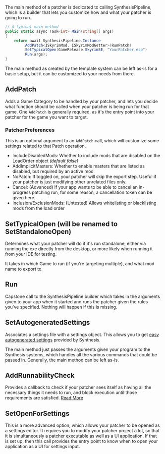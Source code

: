 The main method of a patcher is dedicated to calling SynthesisPipeline, which is a builder that lets you customize how and what your patcher is going to run. 

```cs
// A typical main method
public static async Task<int> Main(string[] args)
{
    return await SynthesisPipeline.Instance
        .AddPatch<ISkyrimMod, ISkyrimModGetter>(RunPatch)
        .SetTypicalOpen(GameRelease.SkyrimSE, "YourPatcher.esp")
        .Run(args);
}
```

The main method as created by the template system can be left as-is for a basic setup, but it can be customized to your needs from there.

## AddPatch
Adds a Game Category to be handled by your patcher, and lets you decide what function should be called when your patcher is being run for that game.  One `AddPatch` is generally required, as it's the entry point into your patcher for the game you want to target.

### PatcherPreferences
This is an optional argument to an `AddPatch` call, which will customize some settings related to that Patch operation.
- IncludeDisabledMods:  Whether to include mods that are disabled on the LoadOrder object _(default false)_
- AddImplicitMasters:  Whether to enable masters that are listed as disabled, but required by an active mod
- NoPatch:  If toggled on, your patcher will skip the export step.  Useful if your patcher is just modifying other unrelated files only.
- Cancel:  (Advanced) If your app wants to be able to cancel an in-progress patching run, for some reason, a cancellation token can be given here.
- Inclusion/ExclusionMods:  (Untested) Allows whitelisting or blacklisting mods from the load order

## SetTypicalOpen (will be renamed to SetStandaloneOpen)
Determines what your patcher will do if it's run standalone, either via running the exe directly from the desktop, or more likely when running it from your IDE for testing.

It takes in which Game to run (if you're targeting multiple), and what mod name to export to.

## Run
Capstone call to the SynthesisPipeline builder which takes in the arguments given to your app when it started and runs the patcher given the rules you've specified.  Nothing will happen if this is missing.

## SetAutogeneratedSettings
Associates a settings file with a settings object.   This allows you to get [easy autogenerated settings](https://github.com/Mutagen-Modding/Synthesis/wiki/User-Input#automatic-settings-ui-system) provided by Synthesis.

The main method just passes the arguments given your program to the Synthesis systems, which handles all the various commands that could be passed in.  Generally, the main method can be left as-is.

## AddRunnabilityCheck
Provides a callback to check if your patcher sees itself as having all the necessary things it needs to run, and block execution until those requirements are satisfied.
[Read More](https://github.com/Mutagen-Modding/Synthesis/wiki/Required-Mods-and-Runnability-Checks)

## SetOpenForSettings
This is a more advanced option, which allows your patcher to be opened as a settings editor.  It requires you to modify your patcher project a lot, so that it is simultaneously a patcher executable as well as a UI application.   If that is set up, then this call provides the entry point to know when to open your application as a UI for settings input.